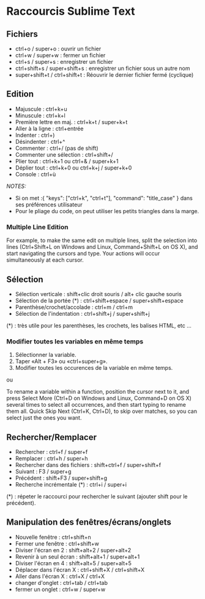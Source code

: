 # Raccourcis Sublime Text

## Fichiers ##

- ctrl+o        / super+o       : ouvrir un fichier
- ctrl+w        / super+w       : fermer un fichier
- ctrl+s        / super+s       : enregistrer un fichier
- ctrl+shift+s  / super+shift+s : enregistrer un fichier sous un autre nom
- super+shift+t / ctrl+shift+t  : Réouvrir le dernier fichier fermé (cyclique)


## Edition ##

- Majuscule               : ctrl+k+u
- Minuscule               : ctrl+k+l
- Première lettre en maj. : ctrl+k+t  / super+k+t
- Aller à la ligne        : ctrl+entrée
- Indenter                : ctrl+)
- Désindenter             : ctrl+^
- Commenter               : ctrl+/    (pas de shift)
- Commenter une sélection : ctrl+shift+/
- Plier tout              : ctrl+k+1 ou ctrl+&    / super+k+1
- Déplier tout            : ctrl+k+0 ou ctrl+k+j  / super+k+0
- Console                 : ctrl+ù

*NOTES:*

- Si on met :{ "keys": ["ctrl+k", "ctrl+t"], "command": "title_case" } dans ses préférences utilisateur
- Pour le pliage du code, on peut utiliser les petits triangles dans la marge.


### Multiple Line Edition ###

For example, to make the same edit on multiple lines, split the selection into lines (Ctrl+Shift+L on Windows and Linux, Command+Shift+L on OS X), and start navigating the cursors and type. Your actions will occur simultaneously at each cursor.


## Sélection ##

- Sélection verticale         : shift+clic droit souris / alt+ clic gauche souris
- Sélection de la portée (*)  : ctrl+shift+espace      / super+shift+espace
- Parenthèse/crochet/accolade : ctrl+m                 / ctrl+m
- Sélection de l'indentation  : ctrl+shift+j           / super+shift+j

(*) : très utile pour les parenthèses, les crochets, les balises HTML, etc ...

### Modifier toutes les variables en même temps ###

1. Sélectionner la variable.
2. Taper «Alt + F3» ou «ctrl+super+g».
3. Modifier toutes les occurences de la variable en même temps.

ou

To rename a variable within a function, position the cursor next to it, and press Select More (Ctrl+D on Windows and Linux, Command+D on OS X) several times to select all occurrences, and then start typing to rename them all. 
Quick Skip Next (Ctrl+K, Ctrl+D), to skip over matches, so you can select just the ones you want.


## Rechercher/Remplacer ##

- Rechercher                   : ctrl+f       / super+f
- Remplacer                    : ctrl+h       / super+h
- Rechercher dans des fichiers : shift+ctrl+f / super+shift+f
- Suivant                      : F3           / super+g
- Précédent                    : shift+F3     / super+shift+g
- Recherche incrémentale (*)   : ctrl+i       / super+i

(*) : répeter le raccourci pour rechercher le suivant (ajouter shift pour le précédent).


## Manipulation des fenêtres/écrans/onglets ##

- Nouvelle fenêtre         : ctrl+shift+n
- Fermer une fenêtre       : ctrl+shift+w
- Diviser l'écran en 2     : shift+alt+2  / super+alt+2
- Revenir à un seul écran  : shift+alt+1  / super+alt+1
- Diviser l'écran en 4     : shift+alt+5  / super+alt+5
- Déplacer dans l'écran X  : ctrl+shift+X / ctrl+shift+X 
- Aller dans l'écran X     : ctrl+X       / ctrl+X
- changer d'onglet         : ctrl+tab     / ctrl+tab
- fermer un onglet         : ctrl+w       / super+w
